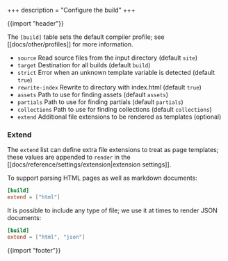 +++
description = "Configure the build"
+++

{{import "header"}}

The `[build]` table sets the default compiler profile; see [[docs/other/profiles]] for more information.

* `source` Read source files from the input directory (default `site`)
* `target` Destination for all builds (default `build`)
* `strict` Error when an unknown template variable is detected (default `true`)
* `rewrite-index` Rewrite to directory with index.html (default `true`)
* `assets` Path to use for finding assets (default `assets`)
* `partials` Path to use for finding partials (default `partials`)
* `collections` Path to use for finding collections (default `collections`)
* `extend` Additional file extensions to be rendered as templates (optional)

### Extend

The `extend` list can define extra file extensions to treat as page templates; these values are appended to `render` in the [[docs/reference/settings/extension|extension settings]].

To support parsing HTML pages as well as markdown documents:

```toml
[build]
extend = ["html"]
```

It is possible to include any type of file; we use it at times to render JSON documents:

```toml
[build]
extend = ["html", "json"]
```

{{import "footer"}}
